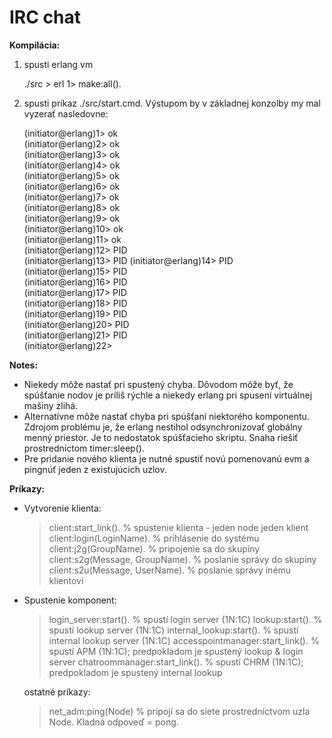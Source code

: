 IRC chat
=======

**Kompilácia:**
1. spusti erlang vm

	./src > erl
	1> make:all().
	
2. spusti príkaz ./src/start.cmd. Výstupom by v základnej konzolby my mal vyzerať nasledovne:
	
	(initiator@erlang)1> ok   
	(initiator@erlang)2> ok   
	(initiator@erlang)3> ok   
	(initiator@erlang)4> ok   
	(initiator@erlang)5> ok   
	(initiator@erlang)6> ok   
	(initiator@erlang)7> ok   
	(initiator@erlang)8> ok   
	(initiator@erlang)9> ok   
	(initiator@erlang)10> ok   
	(initiator@erlang)11> ok   
	(initiator@erlang)12> PID   
	(initiator@erlang)13> PID
	(initiator@erlang)14> PID  
	(initiator@erlang)15> PID   
	(initiator@erlang)16> PID   
	(initiator@erlang)17> PID  
	(initiator@erlang)18> PID   
	(initiator@erlang)19> PID      
	(initiator@erlang)20> PID   
	(initiator@erlang)21> PID   
	(initiator@erlang)22>   
	
**Notes:**
* Niekedy môže nastať pri spustený chyba. Dôvodom môže byť, že spúšťanie nodov je príliš rýchle a niekedy erlang pri spusení virtuálnej mašiny zlihá. 
* Alternatívne môže nastať chyba pri spúšťaní niektorého komponentu. Zdrojom problému je, že erlang nestihol odsynchronizovať globálny menný priestor. Je to nedostatok spúšťacieho skriptu. Snaha riešiť prostredníctom timer:sleep().
* Pre pridanie nového klienta je nutné spustiť novú pomenovanú evm a pingnúť jeden z existujúcich uzlov.

**Príkazy:**   
* Vytvorenie klienta:   
	
	> client:start_link(). 				% spustenie klienta - jeden node jeden klient
	> client:login(LoginName).			% prihlásenie do systému
	> client:j2g(GroupName).			% pripojenie sa do skupiny
	> client:s2g(Message, GroupName).	% poslanie správy do skupiny
	> client:s2u(Message, UserName).	% poslanie správy inému klientovi

* Spustenie komponent:   
	
	> login_server:start().				% spustí login server (1N:1C)
	> lookup:start().					% spustí lookup server (1N:1C)
	> internal_lookup:start().			% spustí internal lookup server (1N:1C)
	> accesspointmanager:start_link().	% spustí APM (1N:1C); predpokladom je spustený lookup & login server
	> chatroommanager:start_link().		% spustí CHRM (1N:1C); predpokladom je spustený internal lookup
	
  ostatné príkazy:
	> net_adm:ping(Node)				% pripojí sa do siete prostredníctvom uzla Node. Kladná odpoveď = pong.